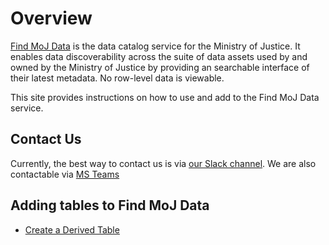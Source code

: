 # Overview

[Find MoJ Data](https://data-platform-find-moj-data-prod.apps.live.cloud-platform.service.justice.gov.uk/) is the data catalog service for the Ministry of Justice. It enables data discoverability across the suite of data assets used by and owned by the Ministry of Justice by providing an searchable interface of their latest metadata. No row-level data is viewable.

This site provides instructions on how to use and add to the Find MoJ Data service.

## Contact Us

Currently, the best way to contact us is via [our Slack channel](https://moj.enterprise.slack.com/archives/C06NPM2200N).
We are also contactable via [MS Teams](https://teams.microsoft.com/l/channel/19%3Abb91d2a728a54472a41629ee6f2908ea%40thread.tacv2/Ask%20Data%20Catalogue?groupId=f6c3cb3b-591c-4e47-9997-25b6dc9bf5b6&tenantId=c6874728-71e6-41fe-a9e1-2e8c36776ad8)

## Adding tables to Find MoJ Data

- [Create a Derived Table](data/cadet-registration/index.html)
